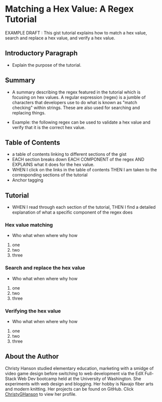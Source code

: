 # Matching a Hex Value: A Regex Tutorial

EXAMPLE DRAFT : This gist tutorial explains how to match a hex value, search and replace a hex value, and verify a hex value. 

## Introductory Paragraph

* Explain the purpose of the tutorial. 

## Summary 

* A summary describing the regex featured in the tutorial which is focusing on hex values.
A regular expression (regex) is a jumble of characters that developers use to do what is known as "match checking" within strings. These are also used for searching and replacing things. 

* Example: the following regex can be used to validate a hex value and verify that it is the correct hex value. 

## Table of Contents

 * a table of contents linking to different sections of the gist
 * EACH section breaks down EACH COMPONENT of the regex AND EXPLAINS what it does for the hex value.
 * WHEN I click on the links in the table of contents THEN I am taken to the corresponding sections of the tutorial
* Anchor tagging

 ## Tutorial

*  WHEN I read through each section of the tutorial, THEN I find a detailed explanation of what a specific component of the regex does

### Hex value matching

* Who what when where why how
1. one
2. two
3. three

### Search and replace the hex value

* Who what when where why how
1. one
2. two
3. three

### Verifying the hex value

* Who what when where why how
1. one
2. two
3. three


## About the Author

Christy Hanson studied elementary education, marketing with a smidge of video game design before switching to web development via the EdX Full-Stack Web Dev bootcamp held at the University of Washington. She experiments with web design and blogging. Her hobby is Navajo fiber arts and modern knitting. Her projects can be found on GitHub. Click [ChristyGHanson](https://github.com/ChristyGHanson) to view her profile.
